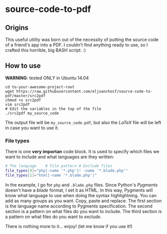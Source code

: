 # source-code-to-pdf

## Origins

This useful utility was born out of the necessity of putting the source code of a friend's app into a PDF.
I couldn't find anything ready to use, so I crafted this horrible, big BASH script. :)

## How to use

**WARNING**: tested ONLY in Ubuntu 14.04

```
cd to-your-awesome-project-root
wget https://raw.githubusercontent.com/eljuanchosf/source-code-to-pdf/master/src2pdf
chmod +x src2pdf
vim src2pdf
# Edit the variables in the top of the file
./src2pdf my_source_code
```

The output file will be `my_source_code.pdf`, but also the *LaTeX* file will be left in case you want to use it.

### File types

There is one **very importan** code block. It is used to specify which files we want to include and what languages are they written:

```sh
# The language    # File pattern # Exclude files
file_types[0]="php|-name '*.php'|! -name '*.blade.php'"
file_types[1]="html|-name '*.blade.php'|"
```

In the example, I go for `php` and `.blade.php` files.
Since Python's *Pygments* doesn't have a *blade* format, I set it as HTML. In this way, Pygments will know what language to use when doing the syntax highlightning.
You can add as many groups as you want. Copy, paste and replace.
The first section is the language name according to Pygments specification.
The second section is a pattern on what files do you want to include.
The third section is a pattern on what files do you want to *exclude*.

There is nothing more to it... enjoy! (let me know if you use it!)
